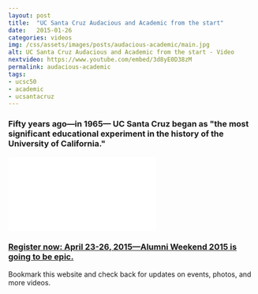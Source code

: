 ```yaml
---
layout: post
title:  "UC Santa Cruz Audacious and Academic from the start"
date:   2015-01-26
categories: videos
img: /css/assets/images/posts/audacious-academic/main.jpg
alt: UC Santa Cruz Audacious and Academic from the start - Video
nextvideo: https://www.youtube.com/embed/3d8yE0D38zM
permalink: audacious-academic
tags: 
- ucsc50
- academic
- ucsantacruz
---
```


### Fifty years ago—in 1965— UC Santa Cruz began as "the most significant educational experiment in the history of the University of California."

<iframe src="//www.youtube.com/embed/o4VSyCQDOC8" frameborder="0" allowfullscreen class="iframe-youtube"></iframe>

### [Register now: April 23-26, 2015—Alumni Weekend 2015 is going to be epic.](/alumniweekend2015/)

Bookmark this website and check back for updates on events, photos, and more videos.